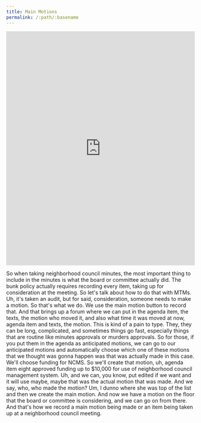 ```yaml
---
title: Main Motions
permalink: /:path/:basename
---
```


<div style="position: relative; padding-bottom: 124.13793103448276%; height: 0;"><iframe src="https://www.loom.com/embed/01a68da02667487995878a2b3dcb50c0" frameborder="0" webkitallowfullscreen mozallowfullscreen allowfullscreen style="position: absolute; top: 0; left: 0; width: 100%; height: 100%;"></iframe></div>

So when taking neighborhood council minutes, the most important thing to include in the minutes is what the board or committee actually did.
The bunk policy actually requires recording every item, taking up for consideration at the meeting. So let's talk about how to do that with MTMs.
Uh, it's taken an audit, but for said, consideration, someone needs to make a motion. So that's what we do. We use the main motion button to record that.
And that brings up a forum where we can put in the agenda item, the texts, the motion who moved it, and also what time it was moved at now, agenda item and texts, the motion.
This is kind of a pain to type. They, they can be long, complicated, and sometimes things go fast, especially things that are routine like minutes approvals or murders approvals.
So for those, if you put them in the agenda as anticipated motions, we can go to our anticipated motions and automatically choose which one of these motions that we thought was gonna happen was that was actually made in this case.
We'll choose funding for NCMS. So we'll create that motion, uh, agenda item eight approved funding up to $10,000 for use of neighborhood council management system.
Uh, and we can, you know, put edited if we want and it will use maybe, maybe that was the actual motion that was made.
And we say, who, who made the motion? Um, I dunno where she was top of the list and then we create the main motion.
And now we have a motion on the floor that the board or committee is considering, and we can go on from there.
And that's how we record a main motion being made or an item being taken up at a neighborhood council meeting.
